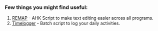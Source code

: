 ### Few things you might find useful:

1. [REMAP](Scripts/REMAP.ahk) - AHK Script to make text editing easier across all programs.
2. [Timelogger](Scripts/timelogger.bat) - Batch script to log your daily activities.
